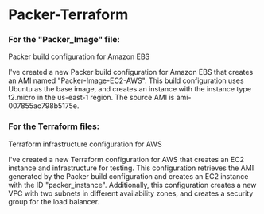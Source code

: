 # Packer-Terraform



### For the "Packer_Image" file:

Packer build configuration for Amazon EBS

I've created a new Packer build configuration for Amazon EBS that creates an AMI named "Packer-Image-EC2-AWS". This build configuration uses Ubuntu as the base image, and creates an instance with the instance type t2.micro in the us-east-1 region. The source AMI is ami-007855ac798b5175e.


### For the Terraform files:

Terraform infrastructure configuration for AWS

I've created a new Terraform configuration for AWS that creates an EC2 instance and infrastructure for testing. This configuration retrieves the AMI generated by the Packer build configuration and creates an EC2 instance with the ID "packer_instance". Additionally, this configuration creates a new VPC with two subnets in different availability zones, and creates a security group for the load balancer.

